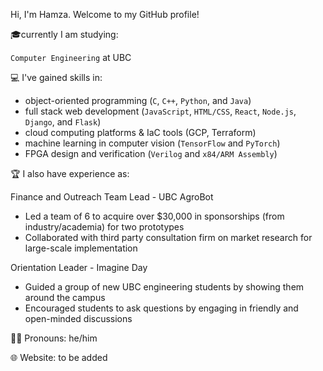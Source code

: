 Hi, I'm Hamza. Welcome to my GitHub profile!

🎓currently I am studying:

`Computer Engineering` at UBC 

💻 I've gained skills in:

- object-oriented programming (`C`, `C++`, `Python`, and `Java`)
- full stack web development (`JavaScript`, `HTML/CSS`, `React`, `Node.js`, `Django`, and `Flask`)
- cloud computing platforms & IaC tools (GCP, Terraform)
- machine learning in computer vision (`TensorFlow` and `PyTorch`)
- FPGA design and verification (`Verilog` and `x84/ARM Assembly`)



🏆 I also have experience as:

Finance and Outreach Team Lead - UBC AgroBot
   - Led a team of 6 to acquire over $30,000 in sponsorships (from industry/academia) for two prototypes
   - Collaborated with third party consultation firm on market research for large-scale implementation
   
Orientation Leader - Imagine Day
   - Guided a group of new UBC engineering students by showing them around the campus 
   - Encouraged students to ask questions by engaging in friendly and open-minded discussions

🏳️‍🌈 Pronouns: he/him 

🌐 Website: to be added
